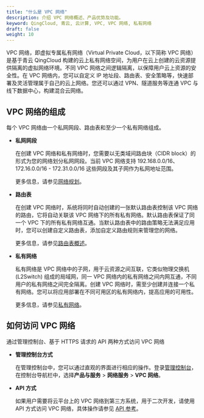 ```yaml
---
title: "什么是 VPC 网络"
description: 介绍 VPC 网络概述、产品优势及功能。
keyword: QingCloud, 青云, 云计算, VPC, VPC 网络, 私有网络
draft: false
weight: 10
---
```


VPC 网络，即虚拟专属私有网络（Virtual Private Cloud，以下简称 VPC 网络）是基于青云 QingCloud 构建的云上私有网络空间，为用户在云上创建的云资源提供隔离的虚拟网络环境。不同 VPC 网络之间逻辑隔离，以保障用户云上资源的安全性。在 VPC 网络内，您可以自定义 IP 地址段、路由表、安全策略等，快速部署及灵活管理属于自己的云上网络。您还可以通过 VPN、隧道服务等连通 VPC 与线下数据中心，构建混合云网络。

## VPC 网络的组成

每个 VPC 网络由一个私网网段、路由表和至少一个私有网络组成。

- **私网网段**

  在创建 VPC 网络和私有网络时，您需要以无类域间路由块（CIDR block）的形式为您的网络划分私网网段。当前 VPC 网络支持 192.168.0.0/16、172.16.0.0/16 - 172.31.0.0/16 这些网段及其子网作为私网地址范围。

  更多信息，请参见[网络规划](/network/vpc/quick-start/10_qs_net_plan/)。

- **路由表**

  在创建 VPC 网络时，系统将同时自动创建的一张默认路由表控制该 VPC 网络的路由，它将自动关联该 VPC 网络下的所有私有网络。默认路由表保证了同一个 VPC 下的所有私有网络互通。当默认路由表中的路由策略无法满足应用时，您可以创建自定义路由表，添加自定义路由规则来管理您的网络。

  更多信息，请参见[路由表概述](/network/vpc/manual/routing/01_route_description/)。

- **私有网络**

  私有网络是 VPC 网络中的子网，用于云资源之间互联，它类似物理交换机 (L2Switch) 组成的局域网，同一 VPC 网络内的私有网络之间内网互通，不同用户的私有网络之间完全隔离。创建 VPC 网络时，需至少创建并连接一个私有网络。您可以将应用部署在不同可用区的私有网络内，提高应用的可用性。

  更多信息，请参见[私有网络](/network/vpc/manual/vxnet/05_create_vxnet/)。

## 如何访问 VPC 网络

通过管理控制台、基于 HTTPS 请求的 API 两种方式访问 VPC 网络

- **管理控制台方式**

  在管理控制台中，您可以通过直观的界面进行相应的操作。登录[管理控制台](https://console.qingcloud.com/login)，在控制台导航栏中，选择**产品与服务** > **网络服务** > **VPC 网络**。

- **API 方式**

  如果用户需要将云平台上的 VPC 网络到第三方系统，用于二次开发，请使用 API 方式访问 VPC 网络，具体操作请参见 [API 参考](network/vpc/api/api_overview/)。

